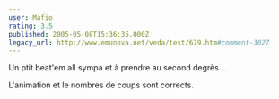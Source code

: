 ```yaml
---
user: Mafio
rating: 3.5
published: 2005-05-08T15:36:35.000Z
legacy_url: http://www.emunova.net/veda/test/679.htm#comment-3027
---
```

Un ptit beat'em all sympa et à prendre au second degrès...

L'animation et le nombres de coups sont corrects.